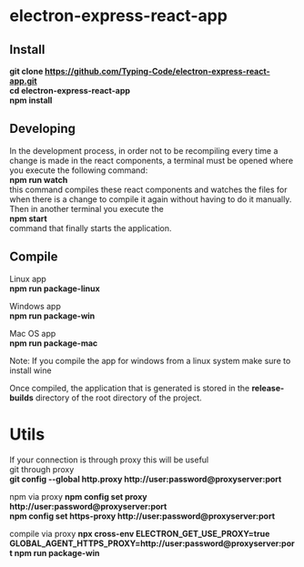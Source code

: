 # electron-express-react-app

## Install
<b>git clone https://github.com/Typing-Code/electron-express-react-app.git</b><br>
<b>cd electron-express-react-app</b><br>
<b>npm install</b>

## Developing
In the development process, in order not to be recompiling every time a change is made in the react components, a terminal must be opened where you execute the following command:<br>
<b>npm run watch</b><br>
this command compiles these react components and watches the files for when there is a change to compile it again without having to do it manually.
Then in another terminal you execute the <br>
<b>npm start</b> <br>
command that finally starts the application.

## Compile
Linux app<br>
<b>npm run package-linux</b>

Windows app<br>
<b>npm run package-win</b>

Mac OS app<br>
<b>npm run package-mac</b>

Note: If you compile the app for windows from a linux system make sure to install wine 

Once compiled, the application that is generated is stored in the <b>release-builds</b> directory of the root directory of the project.

# Utils
If your connection is through proxy this will be useful<br>
git through proxy<br>
<b>git config --global http.proxy http://user:password@proxyserver:port</b><br>

npm via proxy
<b>npm config set proxy http://user:password@proxyserver:port</b><br>
<b>npm config set https-proxy http://user:password@proxyserver:port</b><br>

compile via proxy
<b>npx cross-env ELECTRON_GET_USE_PROXY=true GLOBAL_AGENT_HTTPS_PROXY=http://user:password@proxyserver:port npm run package-win</b><br>